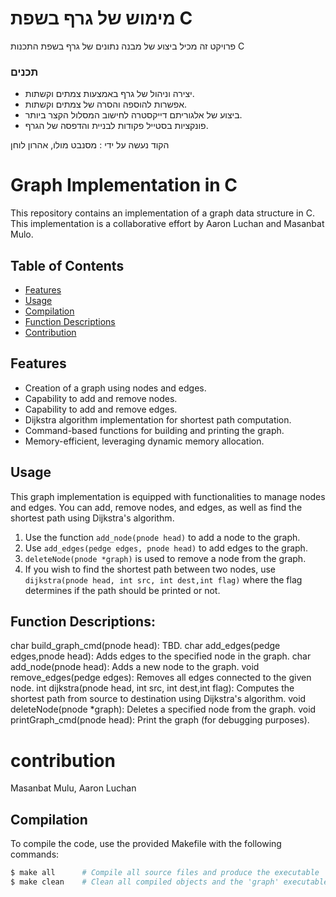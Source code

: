 # מימוש של גרף בשפת C
פרויקט זה מכיל ביצוע של מבנה נתונים של גרף בשפת התכנות C

### תכנים

- יצירה וניהול של גרף באמצעות צמתים וקשתות.
- אפשרות להוספה והסרה של צמתים וקשתות.
- ביצוע של אלגוריתם דייקסטרה לחישוב המסלול הקצר ביותר.
- פונקציות בסטייל פקודות לבניית והדפסה של הגרף.

הקוד נעשה על ידי :
מסנבט מולו,
אהרון לוחן

# Graph Implementation in C

This repository contains an implementation of a graph data structure in C. This implementation is a collaborative effort by Aaron Luchan and Masanbat Mulo.

## Table of Contents

- [Features](#features)
- [Usage](#usage)
- [Compilation](#compilation)
- [Function Descriptions](#function-descriptions)
- [Contribution](#contribution)

## Features

- Creation of a graph using nodes and edges.
- Capability to add and remove nodes.
- Capability to add and remove edges.
- Dijkstra algorithm implementation for shortest path computation.
- Command-based functions for building and printing the graph.
- Memory-efficient, leveraging dynamic memory allocation.

## Usage

This graph implementation is equipped with functionalities to manage nodes and edges. You can add, remove nodes, and edges, as well as find the shortest path using Dijkstra's algorithm.

1. Use the function `add_node(pnode head)` to add a node to the graph.
2. Use `add_edges(pedge edges, pnode head)` to add edges to the graph.
3. `deleteNode(pnode *graph)` is used to remove a node from the graph.
4. If you wish to find the shortest path between two nodes, use `dijkstra(pnode head, int src, int dest,int flag)` where the flag determines if the path should be printed or not.

## Function Descriptions:
char build_graph_cmd(pnode head): TBD.
char add_edges(pedge edges,pnode head): Adds edges to the specified node in the graph.
char add_node(pnode head): Adds a new node to the graph.
void remove_edges(pedge edges): Removes all edges connected to the given node.
int dijkstra(pnode head, int src, int dest,int flag): Computes the shortest path from source to destination using Dijkstra's algorithm.
void deleteNode(pnode *graph): Deletes a specified node from the graph.
void printGraph_cmd(pnode head): Print the graph (for debugging purposes).

# contribution
Masanbat Mulu, Aaron Luchan

## Compilation

To compile the code, use the provided Makefile with the following commands:

```bash
$ make all      # Compile all source files and produce the executable 'graph'
$ make clean    # Clean all compiled objects and the 'graph' executable

